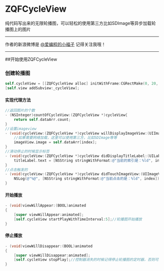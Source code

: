 # ZQFCycleView
纯代码写出来的无限轮播图，可以轻松的使用第三方比如SDImage等异步加载轮播图上的图片

---
作者的新浪微博是 [@爱编程的小福子](http://weibo.com/zengqingf) 记得关注我哦！

---

##开始使用ZQFCycleView
### 创建轮播图


```objective-c
self.cycleView = [[ZQFCycleView alloc] initWithFrame:CGRectMake(0, 20, width, 180) delegate:self];
[self.view addSubview:_cycleView];
```

#### 实现代理方法

```objective-c
//返回图片的个数
- (NSInteger)countOfCycleView:(ZQFCycleView *)cycleView{
    return self.dataArr.count;
}
//设置imageview
- (void)cycleView:(ZQFCycleView *)cycleView willDisplayImageView:(UIImageView *)imageView index:(NSInteger)index{
    //如果需要网络加载，这里可以使用第三方，比如SDImage等等
    imageView.image = self.dataArr[index];
}
//滑动停止的时候显示标签
- (void)cycleView:(ZQFCycleView *)cycleView didDisplayTitleLabel:(UILabel *)titleLabel index:(NSInteger)index{
    titleLabel.text = [NSString stringWithFormat:@"当前的索引是：%ld", index];
}
//点击触发的
- (void)cycleView:(ZQFCycleView *)cycleView didTouchImageView:(UIImageView *)imageView  titleLabel:(UILabel *)titleLabel index:(NSInteger)index{
    NSLog(@"%@", [NSString stringWithFormat:@"当前点击的是：%ld", index]);
}
```

#### 开始播放

```objective-c
- (void)viewWillAppear:(BOOL)animated
{
    [super viewWillAppear:animated];
    [self.cycleView startPlayWithTimeInterval:5];//轮播图开始播放
}
```

#### 停止播放

```objective-c
- (void)viewWillDisappear:(BOOL)animated
{
    [super viewWillDisappear:animated];
    [self.cycleView stopPlay];//控制器消失的时候记得停止轮播图的定时器，否则可能出现内存泄露
}
```
